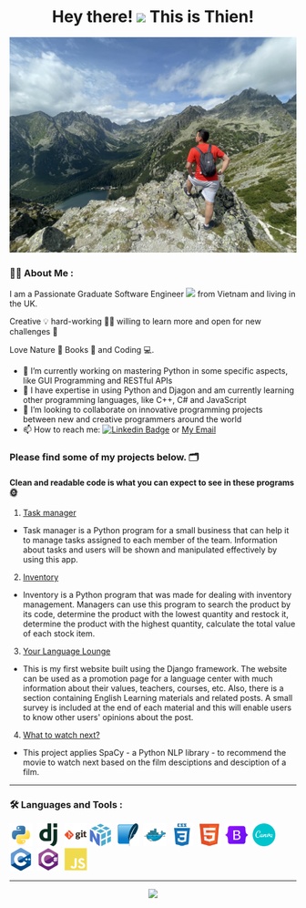 <h1 align="center" >
  Hey there!
  <img src="https://media.giphy.com/media/hvRJCLFzcasrR4ia7z/giphy.gif" width="30px"/>
  This is Thien!
</h1>

<div align="center">
  <img src="pic/bg pic.jpg" width="800px"/>
</div>

### 👨‍💻 About Me :
I am a Passionate Graduate Software Engineer <img src="https://media.giphy.com/media/WUlplcMpOCEmTGBtBW/giphy.gif" width="30">  from Vietnam and living in the UK. 

Creative :bulb: hard-working 🧗‍♂️ willing to learn more and open for new challenges :muscle:

Love Nature 🌲 Books 📖 and Coding :computer:.

- 🔭 I’m currently working on mastering Python in some specific aspects, like GUI Programming and RESTful APIs
- 🌱 I have expertise in using Python and Djagon and am currently learning other programming languages, like C++, C# and JavaScript
- 👯 I’m looking to collaborate on innovative programming projects between new and creative programmers around the world
- 📫 How to reach me: [![Linkedin Badge](https://img.shields.io/badge/-blue?style=flat&logo=Linkedin&logoColor=white)](https://www.linkedin.com/in/tri-thien-nguyen/) or [My Email](mailto:anretrithien@gmail.com)


### Please find some of my projects below. :card_index_dividers:
#### Clean and readable code is what you can expect to see in these programs :sun_with_face:

1. [Task manager](https://github.com/AndrewThien/Task-manager)
- Task manager is a Python program for a small business that can help it to manage tasks assigned to each member of the team. Information about tasks and users will be shown and manipulated effectively by using this app.

2. [Inventory](https://github.com/AndrewThien/Inventory)
- Inventory is a Python program that was made for dealing with inventory management. Managers can use this program to search the product by its code, determine the product with the lowest quantity and restock it, determine the product with the highest quantity, calculate the total value of each stock item.

3. [Your Language Lounge](https://github.com/AndrewThien/Your-Language-Lounge)
- This is my first website built using the Django framework. The website can be used as a promotion page for a language center with much information about their values, teachers, courses, etc. Also, there is a section containing English Learning materials and related posts. A small survey is included at the end of each material and this will enable users to know other users' opinions about the post.

4. [What to watch next?](https://github.com/AndrewThien/What-will-I-watch-next-)
- This project applies SpaCy - a Python NLP library - to recommend the movie to watch next based on the film desciptions and desciption of a film.

---

### :hammer_and_wrench: Languages and Tools :
<div>
  <img src="https://github.com/devicons/devicon/blob/master/icons/python/python-original.svg" title="Python"  alt="python" width="40" height="40"/>&nbsp;
  <img src="https://github.com/devicons/devicon/blob/master/icons/django/django-plain.svg" title="django" alt="django" width="40" height="40"/>&nbsp;
  <img src="https://github.com/devicons/devicon/blob/master/icons/git/git-original-wordmark.svg" title="Git" alt="Git" width="40" height="40"/>
  <img src="https://github.com/devicons/devicon/blob/master/icons/numpy/numpy-original.svg" title="numpy" alt="numpy" width="40" height="40"/>&nbsp;
  <img src="https://github.com/devicons/devicon/blob/master/icons/sqlite/sqlite-original.svg" title="SQLite"  alt="SQLite" width="40" height="40"/>&nbsp;
  <img src="https://github.com/devicons/devicon/blob/master/icons/docker/docker-original.svg" title="docker" alt="docker" width="40" height="40"/>&nbsp;
  <img src="https://github.com/devicons/devicon/blob/master/icons/css3/css3-plain-wordmark.svg"  title="CSS3" alt="CSS" width="40" height="40"/>&nbsp;
  <img src="https://github.com/devicons/devicon/blob/master/icons/html5/html5-original.svg" title="HTML5" alt="HTML" width="40" height="40"/>&nbsp;
  <img src="https://github.com/devicons/devicon/blob/master/icons/bootstrap/bootstrap-original.svg" title="bootstrap" alt="bootstrap" width="40" height="40"/>&nbsp;
  <img src="https://github.com/devicons/devicon/blob/master/icons/canva/canva-original.svg" title="canva" alt="canva" width="40" height="40"/>&nbsp;
  <img src="https://github.com/devicons/devicon/blob/master/icons/cplusplus/cplusplus-original.svg" title="c++" alt="c++" width="40" height="40"/>&nbsp;
  <img src="https://github.com/devicons/devicon/blob/master/icons/csharp/csharp-original.svg" title="cs" alt="cs" width="40" height="40"/>&nbsp;
  <img src="https://github.com/devicons/devicon/blob/master/icons/javascript/javascript-plain.svg" title="js" alt="js" width="40" height="40"/>&nbsp;

</div>

---

<div align="center">
  <img src="https://media.giphy.com/media/M9gbBd9nbDrOTu1Mqx/giphy.gif" width="100"/>
</div>
